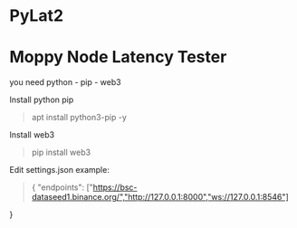 # PyLat2

# Moppy Node Latency Tester
you need python - pip - web3

Install python pip
> apt install python3-pip -y

Install web3
> pip install web3

Edit settings.json example:
>{
    "endpoints": ["https://bsc-dataseed1.binance.org/","http://127.0.0.1:8000","ws://127.0.0.1:8546"]

}



